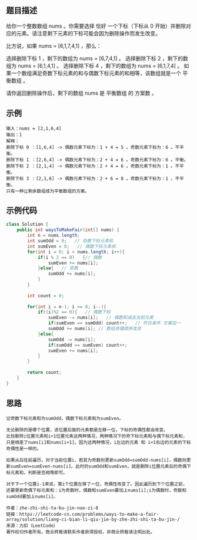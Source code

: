 ## 题目描述
给你一个整数数组 nums 。你需要选择 恰好 一个下标（下标从 0 开始）并删除对应的元素。请注意剩下元素的下标可能会因为删除操作而发生改变。

比方说，如果 nums = [6,1,7,4,1] ，那么：

选择删除下标 1 ，剩下的数组为 nums = [6,7,4,1] 。
选择删除下标 2 ，剩下的数组为 nums = [6,1,4,1] 。
选择删除下标 4 ，剩下的数组为 nums = [6,1,7,4] 。
如果一个数组满足奇数下标元素的和与偶数下标元素的和相等，该数组就是一个 平衡数组 。

请你返回删除操作后，剩下的数组 nums 是 平衡数组 的 方案数 。

## 示例
``` text
输入：nums = [2,1,6,4]
输出：1
解释：
删除下标 0 ：[1,6,4] -> 偶数元素下标为：1 + 4 = 5 。奇数元素下标为：6 。不平衡。
删除下标 1 ：[2,6,4] -> 偶数元素下标为：2 + 4 = 6 。奇数元素下标为：6 。平衡。
删除下标 2 ：[2,1,4] -> 偶数元素下标为：2 + 4 = 6 。奇数元素下标为：1 。不平衡。
删除下标 3 ：[2,1,6] -> 偶数元素下标为：2 + 6 = 8 。奇数元素下标为：1 。不平衡。
只有一种让剩余数组成为平衡数组的方案。
```

## 示例代码
``` java
class Solution {
    public int waysToMakeFair(int[] nums) {
        int n = nums.length;
        int sumOdd = 0;   // 奇数下标元素和
        int sumEven = 0;   // 偶数下标元素和
        for(int i = 0; i < nums.length; i++){
            if(i % 2 == 0)   {// 偶数
                sumEven += nums[i];
            }else{   // 奇数
                sumOdd += nums[i];
            }
        }
        
        int count = 0;
        
        for(int i = n-1; i >= 0; i--){
            if((i)%2 == 0){   // 偶数下标
                sumEven -= nums[i];   // 偶数和减去当前元素
                if(sumEven == sumOdd) count++;   // 符合条件 方案加一
                sumOdd += nums[i]; // 数组奇偶顺序改变
            }else{
                sumOdd -= nums[i];
                if(sumOdd == sumEven) count++;
                sumEven += nums[i];
            }
        }
        
        return count;
    }
}
```

## 思路
``` text
记奇数下标元素和为sumOdd，偶数下标元素和为sumEven。

无论删除的是哪个位置，该位置后面的元素都是左移一位，下标的奇偶性都会改变。
比较删除i位置元素和i+1位置元素这两种情况，两种情况下的奇下标元素和与偶下标元素和，只是相差了nums[i]和nums[i+1]。因为这两种情况，i左边的元素 和 i+1右边的元素的下标奇偶性是一样的。

如果从后往前遍历，对于当前位置i，若其为奇数则更新sumOdd=sumOdd-nums[i]，偶数则更新sumEven=sumEven-nums[i]。此时的sumOdd和sumEven，就是删除i位置元素后的奇偶下标元素和，判断是否相等即可。

对于下一个位置i-1来说，第i个位置左移了一位，奇偶性改变了。因此遍历到下个位置之前，还要更新奇偶下标元素和：i为奇数时，偶数和sumEven要加上nums[i];i为偶数时，奇数和sumOdd要加上nums[i]。

作者：zhe-zhi-shi-ta-bu-jin-nao-zi-8
链接：https://leetcode-cn.com/problems/ways-to-make-a-fair-array/solution/liang-ci-bian-li-qiu-jie-by-zhe-zhi-shi-ta-bu-jin-/
来源：力扣（LeetCode）
著作权归作者所有。商业转载请联系作者获得授权，非商业转载请注明出处。
```